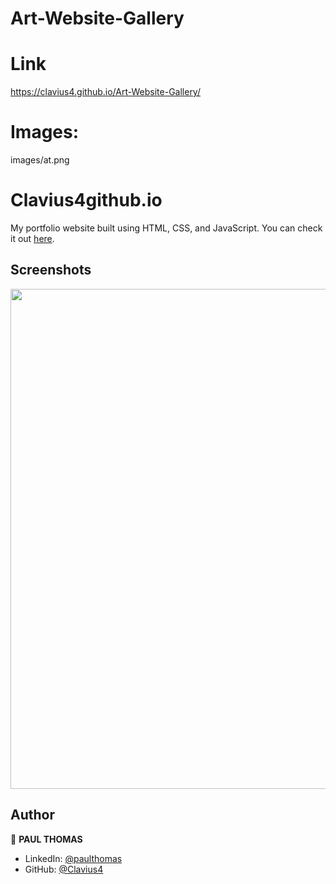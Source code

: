 # Art-Website-Gallery

 
# Link
https://clavius4.github.io/Art-Website-Gallery/

# Images:
images/at.png

# Clavius4github.io

My portfolio website built using HTML, CSS, and JavaScript. You can check it out [here](https://clavius4.github.io).



## Screenshots

<p float="center">
    <img src="https://github.com/Clavius4/clavius4.github.io/Screenshots/master/portfolio.png" width="800">
</p>



## Author

👤 **PAUL THOMAS**

* LinkedIn: [@paulthomas](https://www.linkedin.com/in/paulthomas)
* GitHub: [@Clavius4](https://github.com/Clavius4)
